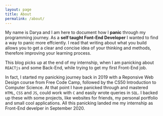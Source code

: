 ```yaml
---
layout: page
title: About
permalink: /about/
---
```

My name is Darya and I am here to document how I **panic** through my programming journey. As a **self taught Font-End Developer** I wanted to find a way to panic more effciently. I read that writing about what you build allows you to get a clear and concise idea of your thinking and methods, therefore improving your learning process.

This blog picks up at the end of my internship, when I am panicking about `REACTjs` and some Back-End, while trying to get my first Front-End job. 

In fact, I started my panicking journey back in 2019 with a Reponsive Web Design course from Free Code Camp, followed by the CS50 Introduction to Computer Science. At that point I have panicked through and mastered `HTML`, `CSS` and `JS`, could work with `C` and easily wrote queries in `SQL`. I backed up these with some projects, like websites for friends, my personal portfolio and small cool applications. All this panicking landed me my internship as Front-End develper in September 2020. 
